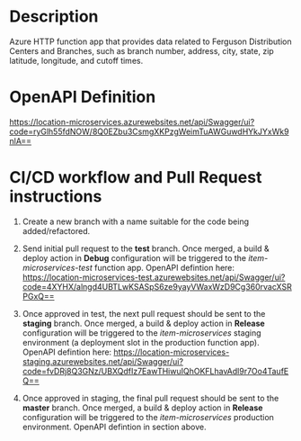# Description

Azure HTTP function app that provides data related to Ferguson Distribution Centers and Branches, such as branch number, address, city, state, zip latitude, longitude, and cutoff times.



# OpenAPI Definition

https://location-microservices.azurewebsites.net/api/Swagger/ui?code=ryGlh55fdNOW/8Q0EZbu3CsmgXKPzgWeimTuAWGuwdHYkJYxWk9nlA==



# CI/CD workflow and Pull Request instructions

1. Create a new branch with a name suitable for the code being added/refactored.

2. Send initial pull request to the **test** branch. Once merged, a build & deploy action in **Debug** configuration will be triggered to the _item-microservices-test_ function app. OpenAPI defintion here: https://location-microservices-test.azurewebsites.net/api/Swagger/ui?code=4XYHX/alngd4UBTLwKSASpS6ze9yayVWaxWzD9Cg360rvacXSRPGxQ==

3. Once approved in test, the next pull request should be sent to the **staging** branch. Once merged, a build & deploy action in **Release** configuration will be triggered to the _item-microservices_ staging environment (a deployment slot in the production function app). OpenAPI defintion here: https://location-microservices-staging.azurewebsites.net/api/Swagger/ui?code=fvDRj8Q3GNz/UBXQdfIz7EawTHiwuIQhOKFLhavAdl9r7Oo4TaufEQ==

4. Once approved in staging, the final pull request should be sent to the **master** branch. Once merged, a build & deploy action in **Release** configuration will be triggered to the _item-microservices_ production environment. OpenAPI defintion in section above.
